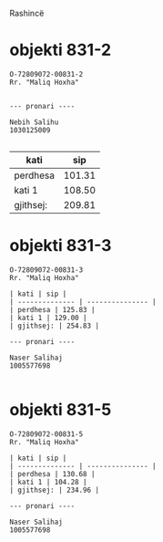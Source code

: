 Rashincë
# objekti 831-2

```
O-72809072-00831-2
Rr. "Maliq Hoxha"


--- pronari ----

Nebih Salihu
1030125009


```
| kati | sip |
| -------------- | --------------- |
| perdhesa | 101.31 |
| kati 1 | 108.50 |
| gjithsej: | 209.81 |

# objekti 831-3

```
O-72809072-00831-3
Rr. "Maliq Hoxha"

| kati | sip |
| -------------- | --------------- |
| perdhesa | 125.83 |
| kati 1 | 129.00 |
| gjithsej: | 254.83 |

--- pronari ----

Naser Salihaj
1005577698


```

# objekti 831-5

```
O-72809072-00831-5
Rr. "Maliq Hoxha"

| kati | sip |
| -------------- | --------------- |
| perdhesa | 130.68 |
| kati 1 | 104.28 |
| gjithsej: | 234.96 |

--- pronari ----

Naser Salihaj
1005577698


```
